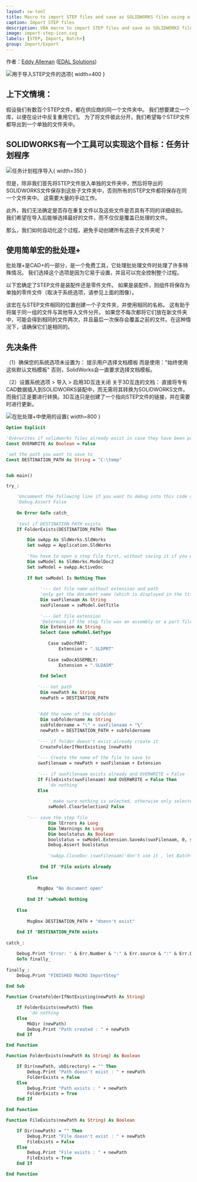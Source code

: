 ```yaml
---
layout: sw-tool
title: Macro to import STEP files and save as SOLIDWORKS files using a sub-folder with the same name
caption: Import STEP files
description: VBA macro to import STEP files and save as SOLIDWORKS files using a sub-folder with the same name. 
image: import-step-icon.svg
labels: [STEP, Import, Batch+]
group: Import/Export
---
```

作者：[Eddy Alleman](https://www.linkedin.com/in/eddyalleman/) ([EDAL Solutions](https://www.edalsolutions.be/index.php/en/))

![用于导入STEP文件的选项](import-step-options.png){ width=400 }

## 上下文情境：

假设我们有数百个STEP文件，都在供应商的同一个文件夹中。
我们想要建立一个库，以便在设计中反复重用它们。
为了将文件彼此分开，我们希望每个STEP文件都导出到一个单独的文件夹中。

## SOLIDWORKS有一个工具可以实现这个目标：任务计划程序

![任务计划程序导入](task-scheduler-import.png){ width=350 }

但是，除非我们首先将STEP文件放入单独的文件夹中，然后将导出的SOLIDWORKS文件保存到这些子文件夹中，否则所有的STEP文件都将保存在同一个文件夹中。
这需要大量的手动工作。

此外，我们无法确定是否存在重复文件以及这些文件是否具有不同的详细级别。
我们希望在导入后能够选择最好的文件，而不仅仅是覆盖已处理的文件。

那么，我们如何自动化这个过程，避免手动创建所有这些子文件夹呢？

## 使用简单宏的批处理+

批处理+是CAD+的一部分，是一个免费工具，它处理批处理文件时处理了许多特殊情况。
我们选择这个选项是因为它易于设置，并且可以完全控制整个过程。

以下宏确定了STEP文件是装配件还是零件文件。
如果是装配件，则组件将保存为单独的零件文件（取决于系统选项，请参见上面的图像）。

该宏在与STEP文件相同的位置创建一个子文件夹，并使用相同的名称。
这有助于将属于同一组的文件与其他导入文件分开。
如果您不每次都将它们放在新文件夹中，可能会得到相同的文件两次，并且最后一次保存会覆盖之前的文件。在这种情况下，请确保它们是相同的。

## 先决条件

（1）确保您的系统选项未设置为：
    提示用户选择文档模板
    而是使用："始终使用这些默认文档模板"
否则，SolidWorks会一直要求选择文档模板。

（2）设置系统选项 > 导入 > 启用3D互连关闭
    关于3D互连的文档：
    直接将专有CAD数据插入到SOLIDWORKS装配中，而无需将其转换为SOLIDWORKS文件。
    而我们正是要进行转换。3D互连只是创建了一个指向STEP文件的链接，并在需要时进行更新。

![在批处理+中使用的设置](batch-plus-settings.png){ width=800 }

~~~ vb
Option Explicit

'Overwrites if solidworks files already exist in case they have been processed before.
Const OVERWRITE As Boolean = False

'set the path you want to save to
Const DESTINATION_PATH As String = "C:\temp"


Sub main()

try_:

    'Uncomment the following line if you want to debug into this code during running Batch+
    'Debug.Assert False
    
    On Error GoTo catch_
    
    'test if DESTINATION PATH exists
    If FolderExists(DESTINATION_PATH) Then

        Dim swApp As SldWorks.SldWorks
        Set swApp = Application.SldWorks
        
        'You have to open a step file first, without saving it if you want to test without Batch+
        Dim swModel As SldWorks.ModelDoc2
        Set swModel = swApp.ActiveDoc
        
        If Not swModel Is Nothing Then
                    
             '--- Get file name without extension and path
             'only get the document name (which is displayed in the title bar of SolidWorks)
             Dim swxFilenaam As String
             swxFilenaam = swModel.GetTitle
             
             '--- Get file extension
             'Determine if the step file was an assembly or a part file to set the file extension correctly
             Dim Extension As String
             Select Case swModel.GetType
                
                Case swDocPART:
                    Extension = ".SLDPRT"
                
                Case swDocASSEMBLY:
                    Extension = ".SLDASM"
                    
             End Select
            
            '--- Get path
             Dim newPath As String
             newPath = DESTINATION_PATH
          
             
            'Add the name of the subfolder
             Dim subfoldername As String            
             subfoldername = "\" + swxFilenaam + "\"
             newPath = DESTINATION_PATH + subfoldername    
            
            '--- if folder doesn't exist already create it
             CreateFolderIfNotExisting (newPath)
            
            '--- Create the name of the file to save to
            swxFilenaam = newPath + swxFilenaam + Extension
            
            '--- if swxFilenaam exists already and OVERWRITE = False
            If FileExists(swxFilenaam) And OVERWRITE = False Then
                'do nothing
            Else
        
                ' make sure nothing is selected, otherwise only selected entities are saved
                swModel.ClearSelection2 False
        
        '--- save the step file
                Dim lErrors As Long
                Dim lWarnings As Long
                Dim boolstatus As Boolean
                boolstatus = swModel.Extension.SaveAs(swxFilenaam, 0, swSaveAsOptions_e.swSaveAsOptions_Silent, Nothing, lErrors, lWarnings)
                Debug.Assert boolstatus
                                      
                'swApp.CloseDoc (swxFilenaam)'don't use it , let Batch+ handle it
             
             End If 'File exists already
             
        Else
            
            MsgBox "No document open"
            
        End If 'swModel Nothing
    
    Else
    
        MsgBox DESTINATION_PATH + "doesn't exist"
        
    End If 'DESTINATION_PATH exists
    
catch_:

    Debug.Print "Error: " & Err.Number & ":" & Err.source & ":" & Err.Description
    GoTo finally_
    
finally_:
    Debug.Print "FINISHED MACRO ImportStep"
    
End Sub

Function CreateFolderIfNotExisting(newPath As String)

    If FolderExists(newPath) Then
         'do nothing
    Else
        MkDir (newPath)
        Debug.Print "Path created : " + newPath
    End If

End Function

Function FolderExists(newPath As String) As Boolean

    If Dir(newPath, vbDirectory) = "" Then
        Debug.Print "Path doesn't exist : " + newPath
        FolderExists = False
    Else
        Debug.Print "Path exists : " + newPath
        FolderExists = True
    End If

End Function

Function FileExists(newPath As String) As Boolean

    If Dir(newPath) = "" Then
        Debug.Print "File doesn't exist : " + newPath
        FileExists = False
    Else
        Debug.Print "File exists : " + newPath
        FileExists = True
    End If

End Function

~~~

